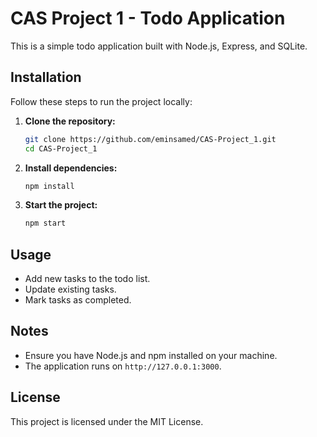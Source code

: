 # CAS Project 1 - Todo Application

This is a simple todo application built with Node.js, Express, and SQLite.

## Installation

Follow these steps to run the project locally:

1. **Clone the repository:**

   ```bash
   git clone https://github.com/eminsamed/CAS-Project_1.git
   cd CAS-Project_1
   ```

2. **Install dependencies:**

   ```bash
   npm install
   ```

3. **Start the project:**
   ```bash
   npm start
   ```

## Usage

- Add new tasks to the todo list.
- Update existing tasks.
- Mark tasks as completed.

## Notes

- Ensure you have Node.js and npm installed on your machine.
- The application runs on `http://127.0.0.1:3000`.

## License

This project is licensed under the MIT License.

